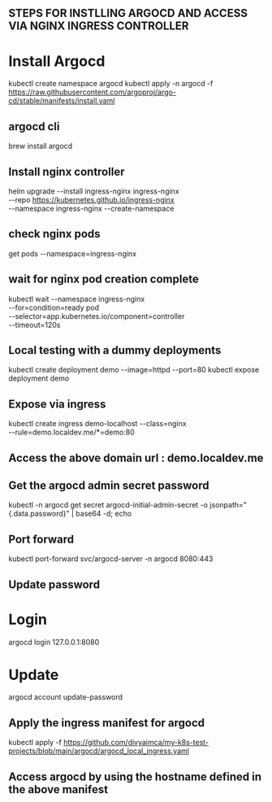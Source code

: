 
## STEPS FOR INSTLLING ARGOCD AND ACCESS VIA NGINX INGRESS CONTROLLER

# Install Argocd

kubectl create namespace argocd
kubectl apply -n argocd -f https://raw.githubusercontent.com/argoproj/argo-cd/stable/manifests/install.yaml


## argocd cli

brew install argocd 


## Install nginx controller

helm upgrade --install ingress-nginx ingress-nginx \
  --repo https://kubernetes.github.io/ingress-nginx \
  --namespace ingress-nginx --create-namespace
  
## check nginx pods

get pods --namespace=ingress-nginx

## wait for nginx pod creation complete 
kubectl wait --namespace ingress-nginx \
  --for=condition=ready pod \
  --selector=app.kubernetes.io/component=controller \
  --timeout=120s
  
## Local testing with a dummy deployments

kubectl create deployment demo --image=httpd --port=80
kubectl expose deployment demo

## Expose via ingress

kubectl create ingress demo-localhost --class=nginx \
  --rule=demo.localdev.me/*=demo:80
  
## Access the above domain url : demo.localdev.me

## Get the argocd admin secret password

kubectl -n argocd get secret argocd-initial-admin-secret -o jsonpath="{.data.password}" | base64 -d; echo

## Port forward

kubectl port-forward svc/argocd-server -n argocd 8080:443

## Update password

# Login

argocd login 127.0.0.1:8080

# Update

argocd account update-password

## Apply the ingress manifest for argocd

kubectl apply -f https://github.com/divyaimca/my-k8s-test-projects/blob/main/argocd/argocd_local_ingress.yaml

## Access argocd by using the hostname defined in the above manifest




  
  

